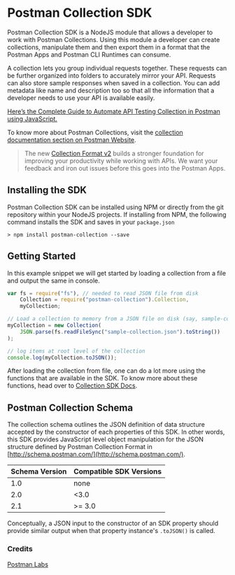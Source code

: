 # Postman Collection SDK

Postman Collection SDK is a NodeJS module that allows a developer to work with Postman Collections. Using this module a
developer can create collections, manipulate them and then export them in a format that the Postman Apps and Postman CLI
Runtimes can consume.

A collection lets you group individual requests together. These requests can be further organized into folders to
accurately mirror your API. Requests can also store sample responses when saved in a collection. You can add metadata
like name and description too so that all the information that a developer needs to use your API is available easily.

[Here’s the Complete Guide to Automate API Testing Collection in Postman using JavaScript.](https://www.sevensquaretech.com/automate-postman-api-testing-javascript-github/)

To know more about Postman Collections, visit the
[collection documentation section on Postman Website](https://postman.com/collection/).

> The new [Collection Format v2](https://blog.postman.com/travelogue-of-postman-collection-format-v2/)
> builds a stronger foundation for improving your productivity while working with APIs. We want your feedback and iron
> out issues before this goes into the Postman Apps.

## Installing the SDK

Postman Collection SDK can be installed using NPM or directly from the git repository within your NodeJS projects. If
installing from NPM, the following command installs the SDK and saves in your `package.json`

```terminal
> npm install postman-collection --save
```

## Getting Started

In this example snippet we will get started by loading a collection from a file and output the same in console.

```javascript
var fs = require("fs"), // needed to read JSON file from disk
    Collection = require("postman-collection").Collection,
    myCollection;

// Load a collection to memory from a JSON file on disk (say, sample-collection.json)
myCollection = new Collection(
    JSON.parse(fs.readFileSync("sample-collection.json").toString())
);

// log items at root level of the collection
console.log(myCollection.toJSON());
```

After loading the collection from file, one can do a lot more using the functions that are available in the SDK. To know
more about these functions, head over to
[Collection SDK Docs](http://www.postmanlabs.com/postman-collection).

## Postman Collection Schema

The collection schema outlines the JSON definition of data structure accepted by the constructor of each properties of
this SDK. In other words, this SDK provides JavaScript level object manipulation for the JSON structure defined by
Postman Collection Format in [http://schema.postman.com/](http://schema.postman.com/).

| Schema Version | Compatible SDK Versions |
| -------------- | ----------------------- |
| 1.0            | none                    |
| 2.0            | <3.0                    |
| 2.1            | >= 3.0                  |

Conceptually, a JSON input to the constructor of an SDK property should provide similar output when that property
instance's `.toJSON()` is called.

### Credits

[Postman Labs](https://www.postman.com/api-documentation-tool/)
